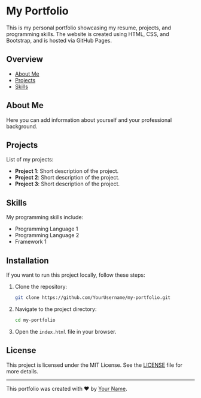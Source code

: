 # My Portfolio

This is my personal portfolio showcasing my resume, projects, and programming skills. The website is created using HTML, CSS, and Bootstrap, and is hosted via GitHub Pages.

## Overview

- [About Me](#about-me)
- [Projects](#projects)
- [Skills](#skills)

## About Me

Here you can add information about yourself and your professional background.

## Projects

List of my projects:

- **Project 1**: Short description of the project.
- **Project 2**: Short description of the project.
- **Project 3**: Short description of the project.

## Skills

My programming skills include:

- Programming Language 1
- Programming Language 2
- Framework 1

## Installation

If you want to run this project locally, follow these steps:

1. Clone the repository:
    ```bash
    git clone https://github.com/YourUsername/my-portfolio.git
    ```
2. Navigate to the project directory:
    ```bash
    cd my-portfolio
    ```
3. Open the `index.html` file in your browser.

## License

This project is licensed under the MIT License. See the [LICENSE](LICENSE) file for more details.

---

This portfolio was created with ❤️ by [Your Name](https://github.com/YourUsername).
